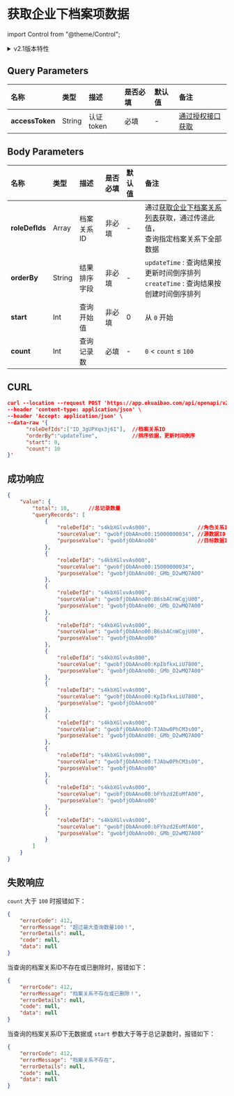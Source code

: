 # 获取企业下档案项数据

import Control from "@theme/Control";

<Control
method="POST"
url="/api/openapi/v2.1/recordLink/queryAllRecordLink"
/>

<details>
  <summary>v2.1版本特性</summary>
  <div>
    - 🐞 优化报错输出。
  </div>
</details>

## Query Parameters

| 名称 | 类型 | 描述 | 是否必填 | 默认值 | 备注 |
| :--- | :--- | :--- | :--- |:--- | :--- |
| **accessToken** | String | 认证token | 必填 | - | [通过授权接口获取](/docs/open-api/getting-started/auth) |

## Body Parameters

| 名称 | 类型 | 描述 | 是否必填 | 默认值 | 备注 |
| :--- | :--- | :--- | :--- |:--- | :--- |
| **roleDefIds** | Array  | 档案关系ID  | 非必填  | - | 通过[获取企业下档案关系列表](/docs/open-api/recordLink/get-dimension-relation)获取，通过传递此值，<br/>查询指定档案关系下全部数据 |
| **orderBy**    | String | 结果排序字段 | 非必填  | - | `updateTime` : 查询结果按更新时间倒序排列<br/>`createTime` : 查询结果按创建时间倒序排列 |
| **start**      | Int    | 查询开始值  | 非必填  | 0 | 从 `0` 开始 |
| **count**      | Int    | 查询记录数  | 必填    | - |  `0` < `count` ≤ `100` |

## CURL
```json
curl --location --request POST 'https://app.ekuaibao.com/api/openapi/v2.1/recordLink/queryAllRecordLink?accessToken=1A4cbPai0o1U00' \
--header 'content-type: application/json' \
--header 'Accept: application/json' \
--data-raw '{
      "roleDefIds":["ID_3gUPXqx3j6I"],  //档案关系ID
      "orderBy":"updateTime",           //排序依据，更新时间倒序
      "start": 0,
      "count": 10
}'
```

## 成功响应
```json
{
    "value": {
        "total": 10,      //总记录数量
        "queryRecords": [
            {
                "roleDefId": "s4kbXGlvvAs000",               //角色关系ID
                "sourceValue": "gwobfjObAAno00:15000000034", //源数据ID
                "purposeValue": "gwobfjObAAno00"             //目标数据ID
            },
            {
                "roleDefId": "s4kbXGlvvAs000",
                "sourceValue": "gwobfjObAAno00:15000000034",
                "purposeValue": "gwobfjObAAno00:_GMb_D2wMQ7A00"
            },
            {
                "roleDefId": "s4kbXGlvvAs000",
                "sourceValue": "gwobfjObAAno00:B6sbACnWCgjU00",
                "purposeValue": "gwobfjObAAno00:_GMb_D2wMQ7A00"
            },
            {
                "roleDefId": "s4kbXGlvvAs000",
                "sourceValue": "gwobfjObAAno00:B6sbACnWCgjU00",
                "purposeValue": "gwobfjObAAno00"
            },
            {
                "roleDefId": "s4kbXGlvvAs000",
                "sourceValue": "gwobfjObAAno00:KpIbfkxLiU7800",
                "purposeValue": "gwobfjObAAno00:_GMb_D2wMQ7A00"
            },
            {
                "roleDefId": "s4kbXGlvvAs000",
                "sourceValue": "gwobfjObAAno00:KpIbfkxLiU7800",
                "purposeValue": "gwobfjObAAno00"
            },
            {
                "roleDefId": "s4kbXGlvvAs000",
                "sourceValue": "gwobfjObAAno00:TJAbw0PhCM3s00",
                "purposeValue": "gwobfjObAAno00:_GMb_D2wMQ7A00"
            },
            {
                "roleDefId": "s4kbXGlvvAs000",
                "sourceValue": "gwobfjObAAno00:TJAbw0PhCM3s00",
                "purposeValue": "gwobfjObAAno00"
            },
            {
                "roleDefId": "s4kbXGlvvAs000",
                "sourceValue": "gwobfjObAAno00:bFYbzd2EoMfA00",
                "purposeValue": "gwobfjObAAno00"
            },
            {
                "roleDefId": "s4kbXGlvvAs000",
                "sourceValue": "gwobfjObAAno00:bFYbzd2EoMfA00",
                "purposeValue": "gwobfjObAAno00:_GMb_D2wMQ7A00"
            }
        ]
    }
}
```

## 失败响应
`count` 大于 `100` 时报错如下：
```json
{
    "errorCode": 412,
    "errorMessage": "超过最大查询数量100！",
    "errorDetails": null,
    "code": null,
    "data": null
}
```

当查询的档案关系ID不存在或已删除时，报错如下：
```json
{
    "errorCode": 412,
    "errorMessage": "档案关系不存在或已删除！",
    "errorDetails": null,
    "code": null,
    "data": null
}
```

当查询的档案关系ID下无数据或 `start` 参数大于等于总记录数时，报错如下：
```json
{
    "errorCode": 412,
    "errorMessage": "档案关系不存在",
    "errorDetails": null,
    "code": null,
    "data": null
}
```

